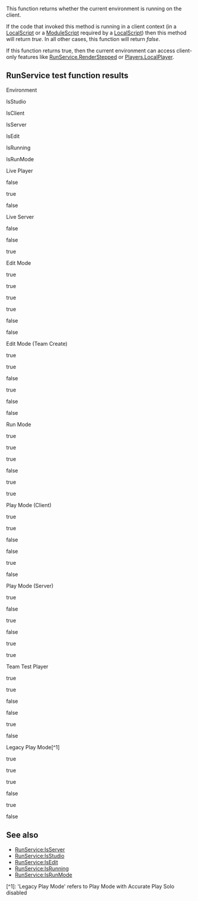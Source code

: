 This function returns whether the current environment is running on the client.

If the code that invoked this method is running in a client context (in a [LocalScript](https://developer.roblox.com/en-us/api-reference/class/LocalScript) or a [ModuleScript](https://developer.roblox.com/en-us/api-reference/class/ModuleScript) required by a [LocalScript](https://developer.roblox.com/en-us/api-reference/class/LocalScript)) then this method will return _true_. In all other cases, this function will return _false_.

If this function returns true, then the current environment can access client-only features like [RunService.RenderStepped](https://developer.roblox.com/en-us/api-reference/event/RunService/RenderStepped) or [Players.LocalPlayer](https://developer.roblox.com/en-us/api-reference/property/Players/LocalPlayer).

RunService test function results
--------------------------------

Environment

IsStudio

IsClient

IsServer

IsEdit

IsRunning

IsRunMode

Live Player

false

true

false

Live Server

false

false

true

Edit Mode

true

true

true

true

false

false

Edit Mode (Team Create)

true

true

false

true

false

false

Run Mode

true

true

true

false

true

true

Play Mode (Client)

true

true

false

false

true

false

Play Mode (Server)

true

false

true

false

true

true

Team Test Player

true

true

false

false

true

false

Legacy Play Mode\[^1\] 

true

true

true

false

true

false

See also
--------

*   [RunService:IsServer](https://developer.roblox.com/en-us/api-reference/function/RunService/IsServer)
*   [RunService:IsStudio](https://developer.roblox.com/en-us/api-reference/function/RunService/IsStudio)
*   [RunService:IsEdit](https://developer.roblox.com/en-us/api-reference/function/RunService/IsEdit)
*   [RunService:IsRunning](https://developer.roblox.com/en-us/api-reference/function/RunService/IsRunning)
*   [RunService:IsRunMode](https://developer.roblox.com/en-us/api-reference/function/RunService/IsRunMode)

\[^1\]: 'Legacy Play Mode' refers to Play Mode with Accurate Play Solo disabled
